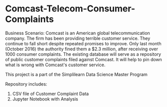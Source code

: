 # Comcast-Telecom-Consumer-Complaints

Business Scenario: Comcast is an American global telecommunication company. The firm has been providing terrible customer service. They continue to fall short despite repeated promises to improve. Only last month (October 2016) the authority fined them a $2.3 million, after receiving over 1000 consumer complaints. The existing database will serve as a repository of public customer complaints filed against Comcast. It will help to pin down what is wrong with Comcast's customer service.

This project is a part of the Simplilearn Data Science Master Program

Repository includes:
1) CSV file of Customer Complaint Data
2) Jupyter Notebook with Analysis
